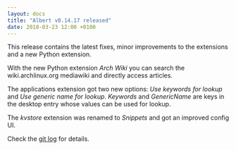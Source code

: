 ```yaml
---
layout: docs
title: "Albert v0.14.17 released"
date: 2018-03-23 12:00 +0100
---
```

This release contains the latest fixes, minor improvements to the extensions and a new Python extension.

With the new Python extension _Arch Wiki_ you can search the wiki.archlinux.org mediawiki and directly access articles.

The applications extension got two new options: _Use keywords for lookup_ and _Use generic name for lookup_. _Keywords_ and _GenericName_ are keys in the desktop entry whose values can be used for lookup.

The _kvstore_ extension was renamed to _Snippets_ and got an improved config UI.

Check the [git log](https://github.com/albertlauncher/albert/commits/v0.14.17) for details.
